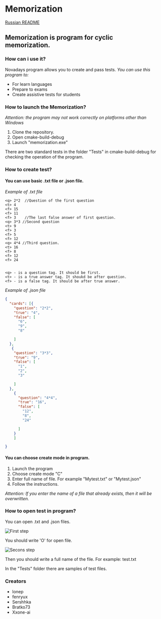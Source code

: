 # Memorization

[Russian README](https://github.com/lonep/Memorization/blob/develop/ReadMeRu.md)

## Memorization is program for cyclic memorization.
### How can i use it?
Novadays program allows you to create and pass tests.
*You can use this program to:*
- For learn languages
- Prepare to exams
- Create assistive tests for students

### How to launch the Memorization?
_Attention: the program may not work correctly on platforms other than Windows_

1) Clone the repository.
2) Open cmake-build-debug
3) Launch "memorization.exe"

There are two standard tests in the folder "Tests" in cmake-build-debug for checking the operation of the program.

### How to create test?
#### You can use basic .txt file or .json file.
*Example of .txt file*
```text
<q> 2*2  //Question of the first question
<t> 4
<f> 15
<f> 11
<f> 3    //The last false answer of first question. 
<q> 3*3 //Second question
<t> 9
<f> 3
<f> 5
<f> 12
<q> 4*4 //Third question.
<t> 16
<f> 8
<f> 12
<f> 24

  
<q> - is a question tag. It should be first.
<t> - is a true answer tag. It shoukd be after question.
<f> - is a false tag. It should be after true answer.  
```
*Example of .json file*

```json
{
  "cards": [{   
    "question": "2*2",
    "true": "4",
    "false": [   
      "6",
      "9",
      "8"

    ]
  },
   {
    "question": "3*3", 
    "true": "9",
    "false": [
      "1",
      "2",
      "3"

    ] 
  },
    {
      "question": "4*4",
      "true": "16",
      "false": [
        "12",
        "8",
        "24"

      ]
    }
    ]

}
```
#### You can choose create mode in program.

1) Launch the program
2) Choose create mode "C"
3) Enter full name of file. For example "Mytest.txt" or "Mytest.json"
4) Follow the instructions.

_Attention: If you enter the name of a file that already exists, then it will be overwritten._

### How to open test in program?

You can open .txt and .json files.

![First step](https://github.com/lonep/Memorization/blob/master/ReadmePics/Annotation%202020-06-14%20155047.png "FirstPic")

 You should write 'O' for open file.
 
![Secons step](https://github.com/lonep/Memorization/blob/master/ReadmePics/Annotation%202020-06-14%20155149.png "SecondPic")

 Then you should write a full name of the file. For example: test.txt

In the "Tests" folder there are samples of test files.

### Creators
- lonep
- fenryux
- Sershhka
- Bratko73
- Xxone-ai

